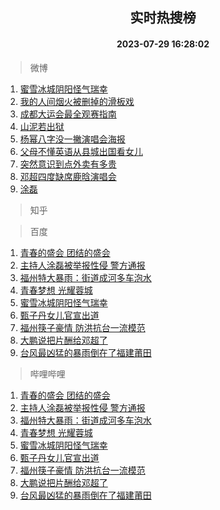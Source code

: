 <div align="center"><h2>实时热搜榜</h2><h4>2023-07-29 16:28:02</h4></div>

> 微博  

1. [蜜雪冰城阴阳怪气瑞幸](https://s.weibo.com/weibo?q=%23%E8%9C%9C%E9%9B%AA%E5%86%B0%E5%9F%8E%E9%98%B4%E9%98%B3%E6%80%AA%E6%B0%94%E7%91%9E%E5%B9%B8%23&t=31&band_rank=1&Refer=top)<br />
2. [我的人间烟火被删掉的滑板戏](https://s.weibo.com/weibo?q=%23%E6%88%91%E7%9A%84%E4%BA%BA%E9%97%B4%E7%83%9F%E7%81%AB%E8%A2%AB%E5%88%A0%E6%8E%89%E7%9A%84%E6%BB%91%E6%9D%BF%E6%88%8F%23&t=31&band_rank=2&Refer=top)<br />
3. [成都大运会最全观赛指南](https://s.weibo.com/weibo?q=%23%E6%88%90%E9%83%BD%E5%A4%A7%E8%BF%90%E4%BC%9A%E6%9C%80%E5%85%A8%E8%A7%82%E8%B5%9B%E6%8C%87%E5%8D%97%23&t=31&band_rank=3&Refer=top)<br />
4. [山泥若出狱](https://s.weibo.com/weibo?q=%23%E5%B1%B1%E6%B3%A5%E8%8B%A5%E5%87%BA%E7%8B%B1%23&t=31&band_rank=4&Refer=top)<br />
5. [杨幂八字没一撇演唱会海报](https://s.weibo.com/weibo?q=%23%E6%9D%A8%E5%B9%82%E5%85%AB%E5%AD%97%E6%B2%A1%E4%B8%80%E6%92%87%E6%BC%94%E5%94%B1%E4%BC%9A%E6%B5%B7%E6%8A%A5%23&t=31&band_rank=5&Refer=top)<br />
6. [父母不懂英语从县城出国看女儿](https://s.weibo.com/weibo?q=%23%E7%88%B6%E6%AF%8D%E4%B8%8D%E6%87%82%E8%8B%B1%E8%AF%AD%E4%BB%8E%E5%8E%BF%E5%9F%8E%E5%87%BA%E5%9B%BD%E7%9C%8B%E5%A5%B3%E5%84%BF%23&t=31&band_rank=6&Refer=top)<br />
7. [突然意识到点外卖有多贵](https://s.weibo.com/weibo?q=%23%E7%AA%81%E7%84%B6%E6%84%8F%E8%AF%86%E5%88%B0%E7%82%B9%E5%A4%96%E5%8D%96%E6%9C%89%E5%A4%9A%E8%B4%B5%23&t=31&band_rank=7&Refer=top)<br />
8. [邓超四度缺席鹿晗演唱会](https://s.weibo.com/weibo?q=%23%E9%82%93%E8%B6%85%E5%9B%9B%E5%BA%A6%E7%BC%BA%E5%B8%AD%E9%B9%BF%E6%99%97%E6%BC%94%E5%94%B1%E4%BC%9A%23&t=31&band_rank=8&Refer=top)<br />
9. [涂磊](https://s.weibo.com/weibo?q=%E6%B6%82%E7%A3%8A&t=31&band_rank=9&Refer=top)<br />

> 知乎  


> 百度  

1. [青春的盛会 团结的盛会](https://www.baidu.com/s?wd=%E9%9D%92%E6%98%A5%E7%9A%84%E7%9B%9B%E4%BC%9A+%E5%9B%A2%E7%BB%93%E7%9A%84%E7%9B%9B%E4%BC%9A&sa=fyb_news&rsv_dl=fyb_news)<br />
2. [主持人涂磊被举报性侵 警方通报](https://www.baidu.com/s?wd=%E4%B8%BB%E6%8C%81%E4%BA%BA%E6%B6%82%E7%A3%8A%E8%A2%AB%E4%B8%BE%E6%8A%A5%E6%80%A7%E4%BE%B5+%E8%AD%A6%E6%96%B9%E9%80%9A%E6%8A%A5&sa=fyb_news&rsv_dl=fyb_news)<br />
3. [福州特大暴雨：街道成河多车泡水](https://www.baidu.com/s?wd=%E7%A6%8F%E5%B7%9E%E7%89%B9%E5%A4%A7%E6%9A%B4%E9%9B%A8%EF%BC%9A%E8%A1%97%E9%81%93%E6%88%90%E6%B2%B3%E5%A4%9A%E8%BD%A6%E6%B3%A1%E6%B0%B4&sa=fyb_news&rsv_dl=fyb_news)<br />
4. [青春梦想 光耀蓉城](https://www.baidu.com/s?wd=%E9%9D%92%E6%98%A5%E6%A2%A6%E6%83%B3+%E5%85%89%E8%80%80%E8%93%89%E5%9F%8E&sa=fyb_news&rsv_dl=fyb_news)<br />
5. [蜜雪冰城阴阳怪气瑞幸](https://www.baidu.com/s?wd=%E8%9C%9C%E9%9B%AA%E5%86%B0%E5%9F%8E%E9%98%B4%E9%98%B3%E6%80%AA%E6%B0%94%E7%91%9E%E5%B9%B8&sa=fyb_news&rsv_dl=fyb_news)<br />
6. [甄子丹女儿官宣出道](https://www.baidu.com/s?wd=%E7%94%84%E5%AD%90%E4%B8%B9%E5%A5%B3%E5%84%BF%E5%AE%98%E5%AE%A3%E5%87%BA%E9%81%93&sa=fyb_news&rsv_dl=fyb_news)<br />
7. [福州筷子豪情 防洪抗台一流模范](https://www.baidu.com/s?wd=%E7%A6%8F%E5%B7%9E%E7%AD%B7%E5%AD%90%E8%B1%AA%E6%83%85+%E9%98%B2%E6%B4%AA%E6%8A%97%E5%8F%B0%E4%B8%80%E6%B5%81%E6%A8%A1%E8%8C%83&sa=fyb_news&rsv_dl=fyb_news)<br />
8. [大鹏说把片酬给邓超了](https://www.baidu.com/s?wd=%E5%A4%A7%E9%B9%8F%E8%AF%B4%E6%8A%8A%E7%89%87%E9%85%AC%E7%BB%99%E9%82%93%E8%B6%85%E4%BA%86&sa=fyb_news&rsv_dl=fyb_news)<br />
9. [台风最凶猛的暴雨倒在了福建莆田](https://www.baidu.com/s?wd=%E5%8F%B0%E9%A3%8E%E6%9C%80%E5%87%B6%E7%8C%9B%E7%9A%84%E6%9A%B4%E9%9B%A8%E5%80%92%E5%9C%A8%E4%BA%86%E7%A6%8F%E5%BB%BA%E8%8E%86%E7%94%B0&sa=fyb_news&rsv_dl=fyb_news)<br />

> 哔哩哔哩  

1. [青春的盛会 团结的盛会](https://www.baidu.com/s?wd=%E9%9D%92%E6%98%A5%E7%9A%84%E7%9B%9B%E4%BC%9A+%E5%9B%A2%E7%BB%93%E7%9A%84%E7%9B%9B%E4%BC%9A&sa=fyb_news&rsv_dl=fyb_news)<br />
2. [主持人涂磊被举报性侵 警方通报](https://www.baidu.com/s?wd=%E4%B8%BB%E6%8C%81%E4%BA%BA%E6%B6%82%E7%A3%8A%E8%A2%AB%E4%B8%BE%E6%8A%A5%E6%80%A7%E4%BE%B5+%E8%AD%A6%E6%96%B9%E9%80%9A%E6%8A%A5&sa=fyb_news&rsv_dl=fyb_news)<br />
3. [福州特大暴雨：街道成河多车泡水](https://www.baidu.com/s?wd=%E7%A6%8F%E5%B7%9E%E7%89%B9%E5%A4%A7%E6%9A%B4%E9%9B%A8%EF%BC%9A%E8%A1%97%E9%81%93%E6%88%90%E6%B2%B3%E5%A4%9A%E8%BD%A6%E6%B3%A1%E6%B0%B4&sa=fyb_news&rsv_dl=fyb_news)<br />
4. [青春梦想 光耀蓉城](https://www.baidu.com/s?wd=%E9%9D%92%E6%98%A5%E6%A2%A6%E6%83%B3+%E5%85%89%E8%80%80%E8%93%89%E5%9F%8E&sa=fyb_news&rsv_dl=fyb_news)<br />
5. [蜜雪冰城阴阳怪气瑞幸](https://www.baidu.com/s?wd=%E8%9C%9C%E9%9B%AA%E5%86%B0%E5%9F%8E%E9%98%B4%E9%98%B3%E6%80%AA%E6%B0%94%E7%91%9E%E5%B9%B8&sa=fyb_news&rsv_dl=fyb_news)<br />
6. [甄子丹女儿官宣出道](https://www.baidu.com/s?wd=%E7%94%84%E5%AD%90%E4%B8%B9%E5%A5%B3%E5%84%BF%E5%AE%98%E5%AE%A3%E5%87%BA%E9%81%93&sa=fyb_news&rsv_dl=fyb_news)<br />
7. [福州筷子豪情 防洪抗台一流模范](https://www.baidu.com/s?wd=%E7%A6%8F%E5%B7%9E%E7%AD%B7%E5%AD%90%E8%B1%AA%E6%83%85+%E9%98%B2%E6%B4%AA%E6%8A%97%E5%8F%B0%E4%B8%80%E6%B5%81%E6%A8%A1%E8%8C%83&sa=fyb_news&rsv_dl=fyb_news)<br />
8. [大鹏说把片酬给邓超了](https://www.baidu.com/s?wd=%E5%A4%A7%E9%B9%8F%E8%AF%B4%E6%8A%8A%E7%89%87%E9%85%AC%E7%BB%99%E9%82%93%E8%B6%85%E4%BA%86&sa=fyb_news&rsv_dl=fyb_news)<br />
9. [台风最凶猛的暴雨倒在了福建莆田](https://www.baidu.com/s?wd=%E5%8F%B0%E9%A3%8E%E6%9C%80%E5%87%B6%E7%8C%9B%E7%9A%84%E6%9A%B4%E9%9B%A8%E5%80%92%E5%9C%A8%E4%BA%86%E7%A6%8F%E5%BB%BA%E8%8E%86%E7%94%B0&sa=fyb_news&rsv_dl=fyb_news)<br />
